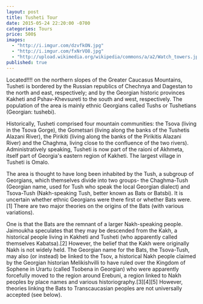 ```yaml
---
layout: post
title: Tusheti Tour
date: 2015-05-24 22:20:00 -0700
categories: Tours
price: 500$
images: 
  - "http://i.imgur.com/dzvfkON.jpg"
  - "http://i.imgur.com/fxNrVO8.jpg"
  - "http://upload.wikimedia.org/wikipedia/commons/a/a2/Watch_towers.jpg"
published: true
---
```







Located!!!! on the northern slopes of the Greater Caucasus Mountains, Tusheti is bordered by the Russian republics of Chechnya and Dagestan to the north and east, respectively; and by the Georgian historic provinces Kakheti and Pshav-Khevsureti to the south and west, respectively. The population of the area is mainly ethnic Georgians called Tushs or Tushetians (Georgian: tushebi).

Historically, Tusheti comprised four mountain communities: the Tsova (living in the Tsova Gorge), the Gometsari (living along the banks of the Tushetis Alazani River), the Pirikiti (living along the banks of the Pirikitis Alazani River) and the Chaghma, living close to the confluence of the two rivers). Administratively speaking, Tusheti is now part of the raioni of Akhmeta, itself part of Georgia's eastern region of Kakheti. The largest village in Tusheti is Omalo.

The area is thought to have long been inhabited by the Tush, a subgroup of Georgians, which themselves divide into two groups- the Chaghma-Tush (Georgian name, used for Tush who speak the local Georgian dialect) and Tsova-Tush (Nakh-speaking Tush, better known as Bats or Batsbi). It is uncertain whether ethnic Georgians were there first or whether Bats were.[1] There are two major theories on the origins of the Bats (with various variations).

One is that the Bats are the remnant of a larger Nakh-speaking people. Jaimoukha speculates that they may be descended from the Kakh, a historical people living in Kakheti and Tusheti (who apparently called themselves Kabatsa).[2] However, the belief that the Kakh were originally Nakh is not widely held. The Georgian name for the Bats, the Tsova-Tush, may also (or instead) be linked to the Tsov, a historical Nakh people claimed by the Georgian historian Melikishvilli to have ruled over the Kingdom of Sophene in Urartu (called Tsobena in Georgian) who were apparently forcefully moved to the region around Erebuni, a region linked to Nakh peoples by place names and various historiography.[3][4][5] However, theories linking the Bats to Transcaucasian peoples are not universally accepted (see below).
